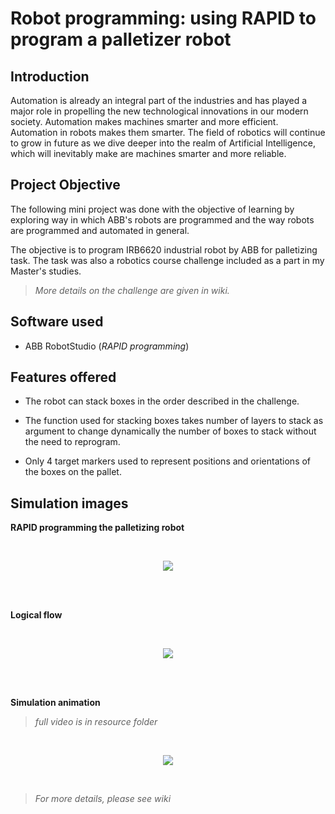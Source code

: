 # Robot programming: using RAPID to program a palletizer robot

## Introduction

Automation is already an integral part of the industries and has played
a major role in propelling the new technological innovations in our
modern society. Automation makes machines smarter and more efficient.
Automation in robots makes them smarter. The field of robotics will
continue to grow in future as we dive deeper into the realm of
Artificial Intelligence, which will inevitably make are machines smarter
and more reliable.

## Project Objective

The following mini project was done with the objective of learning by
exploring way in which ABB's robots are programmed and the way robots
are programmed and automated in general.

The objective is to program IRB6620 industrial robot by ABB for
palletizing task. The task was also a robotics course challenge included
as a part in my Master's studies.

> *More details on the challenge are given in wiki.*

## Software used

-   ABB RobotStudio (*RAPID programming*)

## Features offered

-   The robot can stack boxes in the order described in the challenge.

-   The function used for stacking boxes takes number of layers to stack
    as argument to change dynamically the number of boxes to stack
    without the need to reprogram.

-   Only 4 target markers used to represent positions and orientations
    of the boxes on the pallet.

## Simulation images

**RAPID programming the palletizing robot**

<br/>

<p align="Center">
  <img src="https://raw.githubusercontent.com/wiki/CuriousLad1000/Robot_Programming_Pallet_Stacking/images/eec69b741f46ec1dde1c87402d611da53f774237.png">
</p>

<br/>
<br/>

**Logical flow**


<br/>

<p align="Center">
  <img src="https://raw.githubusercontent.com/wiki/CuriousLad1000/Robot_Programming_Pallet_Stacking/images/09a1ee27d633b8cb15f3d3dc894c17f4d7f5ea26.png">
</p>

<br/>
<br/>

**Simulation animation**

> *full video is in resource folder*

<br/>

<p align="Center">
  <img src="https://raw.githubusercontent.com/wiki/CuriousLad1000/Robot_Programming_Pallet_Stacking/images/Demo_GIF.gif">
</p>

<br/>


> *For more details, please see wiki*
